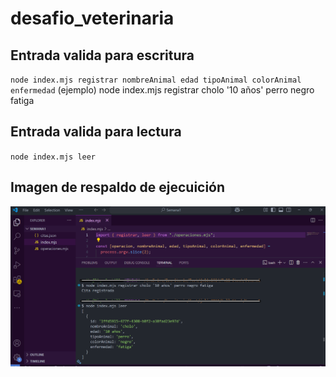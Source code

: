 # desafio_veterinaria

## Entrada valida para escritura

`node index.mjs registrar nombreAnimal edad tipoAnimal colorAnimal enfermedad`
(ejemplo) node index.mjs registrar cholo '10 años' perro negro fatiga

## Entrada valida para lectura

`node index.mjs leer`

## Imagen de respaldo de ejecuición

![foto1](./Captura%20desafio.png)
